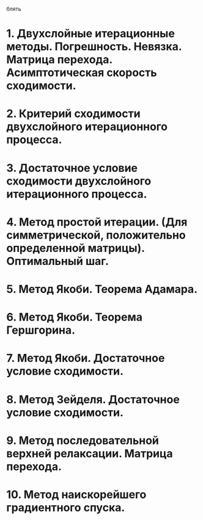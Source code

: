 блять

# 1.	Двухслойные итерационные методы. Погрешность. Невязка. Матрица перехода. Асимптотическая скорость сходимости.
# 2.	Критерий сходимости двухслойного итерационного процесса.
# 3.	Достаточное условие сходимости двухслойного итерационного процесса.
# 4.	Метод простой итерации. (Для симметрической, положительно определенной матрицы). Оптимальный шаг.
# 5.	Метод Якоби. Теорема Адамара.
# 6.	Метод Якоби. Теорема Гершгорина.
# 7.	Метод Якоби. Достаточное условие сходимости.
# 8.	Метод Зейделя. Достаточное условие сходимости.
# 9.	Метод последовательной верхней релаксации. Матрица перехода.
# 10.	Метод наискорейшего градиентного спуска.
